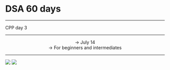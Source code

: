 # DSA 60 days 


<hr>
CPP day 3
<hr><center>
-> July 14 <br>
-> For beginners and intermediates <br></center>
<hr>
<img src="https://github.com/Sushreesatarupa/DSA-60Days/blob/main/Day03/20210713_123208_0000.png">
<img src="Sushreesatarupa/DSA-60DAYS/IMG_20210710_014552.jpg">

